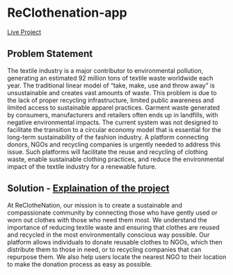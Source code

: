# ReClothenation-app
[Live Project](https://rich-cyan-cow.cyclic.app/)

## Problem Statement 
The textile industry is a major contributor to environmental pollution, generating an estimated 92 million tons of textile waste worldwide each year. The traditional linear model of “take, make, use and throw away” is unsustainable and creates vast amounts of waste. This problem is due to the lack of proper recycling infrastructure, limited public awareness and limited access to sustainable apparel practices. Garment waste generated by consumers, manufacturers and retailers often ends up in landfills, with negative environmental impacts. The current system was not designed to facilitate the transition to a circular economy model that is essential for the long-term sustainability of the fashion industry. A platform connecting donors, NGOs and recycling companies is urgently needed to address this issue. Such platforms will facilitate the reuse and recycling of clothing waste, enable sustainable clothing practices, and reduce the environmental impact of the textile industry for a renewable future.

## Solution - [Explaination of the project](https://youtu.be/BWimYshBVLY)
At ReClotheNation, our mission is to create a sustainable and compassionate community by connecting those who have gently used or worn out clothes with those who need them most. We understand the importance of reducing textile waste and ensuring that clothes are reused and recycled in the most environmentally conscious way possible.
Our platform allows individuals to donate reusable clothes to NGOs, which then distribute them to those in need, or to recycling companies that can repurpose them. We also help users locate the nearest NGO to their location to make the donation process as easy as possible.



